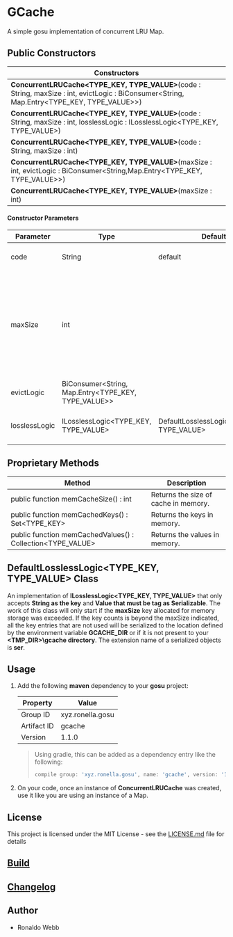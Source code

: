 # GCache

A simple gosu implementation of concurrent LRU Map.

## Public Constructors

| Constructors                                                 |
| ------------------------------------------------------------ |
| **ConcurrentLRUCache&lt;TYPE_KEY, TYPE_VALUE&gt;**(code : String, maxSize : int, evictLogic : BiConsumer&lt;String, Map.Entry&lt;TYPE_KEY, TYPE_VALUE&gt;&gt;) |
| **ConcurrentLRUCache&lt;TYPE_KEY, TYPE_VALUE&gt;**(code : String, maxSize : int, losslessLogic : ILosslessLogic&lt;TYPE_KEY, TYPE_VALUE&gt;) |
| **ConcurrentLRUCache&lt;TYPE_KEY, TYPE_VALUE&gt;**(code : String, maxSize : int) |
| **ConcurrentLRUCache&lt;TYPE_KEY, TYPE_VALUE&gt;**(maxSize : int, evictLogic : BiConsumer&lt;String,Map.Entry&lt;TYPE_KEY, TYPE_VALUE&gt;&gt;) |
| **ConcurrentLRUCache&lt;TYPE_KEY, TYPE_VALUE&gt;**(maxSize : int)  |

#### Constructor Parameters

| Parameter     | Type                                                | Default                                    | Description                                                  |
| ------------- | --------------------------------------------------- | ------------------------------------------ | ------------------------------------------------------------ |
| code          | String                                              | default                                    | The code that groups the Map.Entry.                          |
| maxSize       | int                                                 |                                            | The maximum key count of a particular code group in memory.  Anything beyond this limit will trigger either the evictLogic or the losslessLogic. |
| evictLogic    | BiConsumer&lt;String, Map.Entry&lt;TYPE_KEY, TYPE_VALUE&gt;&gt; |                                            | A custom eviction logic.                                     |
| losslessLogic | ILosslessLogic&lt;TYPE_KEY, TYPE_VALUE&gt;                | DefaultLosslessLogic&lt;TYPE_KEY, TYPE_VALUE&gt; | An implementation of ILosslessLogic.                         |

## Proprietary Methods

| Method                                                     | Description                          |
| ---------------------------------------------------------- | ------------------------------------ |
| public function memCacheSize() : int                       | Returns the size of cache in memory. |
| public function memCachedKeys() : Set&lt;TYPE_KEY&gt;            | Returns the keys in memory.          |
| public function memCachedValues() : Collection&lt;TYPE_VALUE&gt; | Returns the values in memory.        |

## DefaultLosslessLogic&lt;TYPE_KEY, TYPE_VALUE&gt; Class

An implementation of **ILosslessLogic&lt;TYPE_KEY, TYPE_VALUE&gt;** that only accepts **String as the key** and **Value that must be tag as Serializable**. The work of this class will only start if the **maxSize** key allocated for memory storage was exceeded. If the key counts is beyond the maxSize indicated, all the key entries that are not used will be serialized to the location defined by the environment variable **GCACHE_DIR** or if it is not present to your **&lt;TMP_DIR&gt;\gcache directory**. The extension name of a serialized objects is **ser**.

## Usage

1. Add the following **maven** dependency to your **gosu** project:

   | Property    | Value            |
   | ----------- | ---------------- |
   | Group ID    | xyz.ronella.gosu |
   | Artifact ID | gcache           |
   | Version     | 1.1.0            |

   > Using gradle, this can be added as a dependency entry like the following:
   >
   > ```groovy
   > compile group: 'xyz.ronella.gosu', name: 'gcache', version: '1.1.0'
   > ```
2. On your code, once an instance of **ConcurrentLRUCache** was created, use it like you are using an instance of a Map. 

## License

This project is licensed under the MIT License - see the [LICENSE.md](LICENSE.md) file for details

## [Build](BUILD.md)

## [Changelog](CHANGELOG.md)

## Author

* Ronaldo Webb
